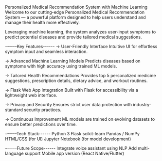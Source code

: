 Personalized Medical Recommendation System with Machine Learning
Welcome to our cutting-edge Personalized Medical Recommendation System — a powerful platform designed to help users understand and manage their health more effectively.

Leveraging machine learning, the system analyzes user-input symptoms to predict potential diseases and provide tailored medical suggestions.

------Key Features------
 -> User-Friendly Interface
Intuitive UI for effortless symptom input and seamless interaction.

-> Advanced Machine Learning Models
Predicts diseases based on symptoms with high accuracy using trained ML models.

-> Tailored Health Recommendations
Provides top 5 personalized medicine suggestions, prescription details, dietary advice, and workout routines.

-> Flask Web App Integration
Built with Flask for accessibility via a lightweight web interface.

-> Privacy and Security
Ensures strict user data protection with industry-standard security practices.

-> Continuous Improvement
ML models are trained on evolving datasets to ensure better predictions over time.


------Tech Stack------
Python 3
Flask
scikit-learn
Pandas / NumPy
HTML/CSS (for UI)
Jupyter Notebook (for model development)


------Future Scope------
Integrate voice assistant using NLP
Add multi-language support
Mobile app version (React Native/Flutter)

